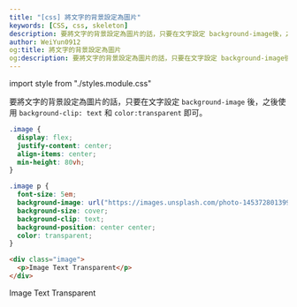 ```yaml
---
title: "[css] 將文字的背景設定為圖片"
keywords: [CSS, css, skeleton]
description: 要將文字的背景設定為圖片的話，只要在文字設定 background-image後，之後使用 background-clip:text 和 color:transparent 即可。
author: WeiYun0912
og:title: 將文字的背景設定為圖片
og:description: 要將文字的背景設定為圖片的話，只要在文字設定 background-image後，之後使用 background-clip:text 和 color:transparent 即可。
---
```


import style from "./styles.module.css"

要將文字的背景設定為圖片的話，只要在文字設定 `background-image` 後，之後使用 `background-clip: text` 和 `color:transparent` 即可。

```css title='style.css' showLineNumbers
.image {
  display: flex;
  justify-content: center;
  align-items: center;
  min-height: 80vh;
}

.image p {
  font-size: 5em;
  background-image: url("https://images.unsplash.com/photo-1453728013993-6d66e9c9123a?ixid=MnwxMjA3fDB8MHxzZWFyY2h8Mnx8dmlld3xlbnwwfHwwfHw%3D&ixlib=rb-1.2.1&auto=format&fit=crop&w=500&q=60");
  background-size: cover;
  background-clip: text;
  background-position: center center;
  color: transparent;
}
```

```html title='index.html' showLineNumbers
<div class="image">
  <p>Image Text Transparent</p>
</div>
```

<div class={style.image}>
  <p>Image Text Transparent</p>
</div>

